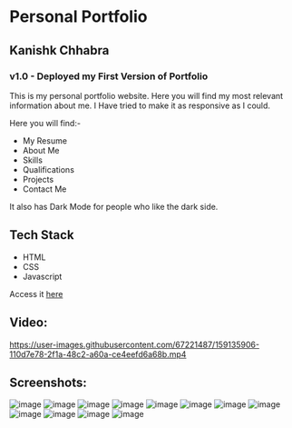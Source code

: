 # Personal Portfolio
## Kanishk Chhabra

### v1.0 - Deployed my First Version of Portfolio

This is my personal portfolio website. Here you will find my most relevant information about me. I Have tried to make it as responsive as I could.

Here you will find:-
- My Resume
- About Me
- Skills
- Qualifications
- Projects
- Contact Me

It also has Dark Mode for people who like the dark side.

## Tech Stack
* HTML
* CSS
* Javascript

Access it <a href = "https://kanishkchhabra.in/">here</a>

## Video: 

https://user-images.githubusercontent.com/67221487/159135906-110d7e78-2f1a-48c2-a60a-ce4eefd6a68b.mp4

## Screenshots: 

![image](https://user-images.githubusercontent.com/67221487/159136025-5b636035-3452-4140-96cf-14f0bda9a790.png)
![image](https://user-images.githubusercontent.com/67221487/159136031-5a3d7fb3-7ce6-4774-922d-e14743620af1.png)
![image](https://user-images.githubusercontent.com/67221487/159136048-c7fd80f6-4d31-4e6d-bc7d-f4067895f8a5.png)
![image](https://user-images.githubusercontent.com/67221487/159136043-e687e31d-120c-4e01-bd54-232a5a3139c2.png)
![image](https://user-images.githubusercontent.com/67221487/159136059-c65fc0ec-8ae2-4061-bcd9-0164c6df59fe.png)
![image](https://user-images.githubusercontent.com/67221487/159136069-ad604a4c-3e44-4366-abbf-4e1e2870fcdb.png)
![image](https://user-images.githubusercontent.com/67221487/159136080-5497c61b-00e7-49b1-9946-d84c9baba5d9.png)
![image](https://user-images.githubusercontent.com/67221487/159136090-76c0f96f-4aa7-4140-b958-1d31a433b508.png)
![image](https://user-images.githubusercontent.com/67221487/159136105-436e0797-419e-4796-9259-bd5f6ae635d9.png)
![image](https://user-images.githubusercontent.com/67221487/159136098-0f2990ff-510a-41d6-8a28-159002aeafc0.png)
![image](https://user-images.githubusercontent.com/67221487/159136109-27b6a8bd-e98e-4619-952c-536d39a4abce.png)
![image](https://user-images.githubusercontent.com/67221487/159136118-c4fd4b82-b30b-45f0-9f09-6c020078e3cc.png)


